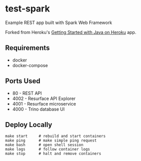 # test-spark
Example REST app built with Spark Web Framework

Forked from Heroku's [Getting Started with Java on Heroku](https://github.com/heroku/java-getting-started) app.

## Requirements

* docker
* docker-compose

## Ports Used

* 80 - REST API
* 4002 - Resurface API Explorer
* 4001 - Resurface microservice
* 4000 - Trino database UI

## Deploy Locally

```
make start     # rebuild and start containers
make ping      # make simple ping request
make bash      # open shell session
make logs      # follow container logs
make stop      # halt and remove containers
```
